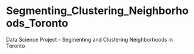 # Segmenting_Clustering_Neighborhoods_Toronto
Data Science Project - Segmenting and Clustering Neighborhoods in Toronto
